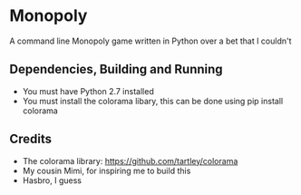 # Monopoly
A command line Monopoly game written in Python over a bet that I couldn't
## Dependencies, Building and Running
* You must have Python 2.7 installed 
* You must install the colorama libary, this can be done using pip install colorama
## Credits
* The colorama library: https://github.com/tartley/colorama
* My cousin Mimi, for inspiring me to build this
* Hasbro, I guess

